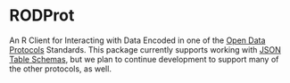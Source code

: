 RODProt
=======

An R Client for Interacting with Data Encoded in one of the [Open Data Protocols](http://www.dataprotocols.org/en/latest/)  Standards. This package currently supports working with [JSON Table Schemas](http://www.dataprotocols.org/en/latest/json-table-schema.html), but we plan to continue development to support many of the other protocols, as well.